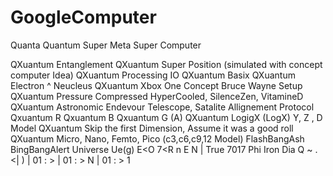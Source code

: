 # GoogleComputer
Quanta Quantum Super Meta Super Computer

QXuantum Entanglement
QXuantum Super Position (simulated with concept computer Idea)
QXuantum Processing IO
QXuantum Basix
QXuantum Electron ^ Neucleus
QXuantum Xbox One Concept Bruce Wayne Setup
QXuantum Pressure Compressed HyperCooled, SilenceZen, VitamineD
QXuantum Astronomic Endevour Telescope, Satalite Allignement Protocol
Qxuantum R
Qxuantum B
Qxuantum G (A)
QXuantum LogigX (LogX) Y, Z , D Model
QXuantum Skip the first Dimension, Assume it was a good roll
QXuantum Micro, Nano, Femto, Pico (c3,c6,c9,12 Model)
FlashBangAsh
BingBangAlert
Universe Ue(g)
E<O
7<R
n E N | True
7017
Phi
Iron
Dia
Q ~ . <| )
| 01 : >
| 01 : >
N | 01 : > 
1 
